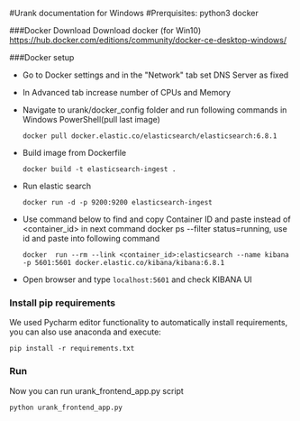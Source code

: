 #Urank documentation for Windows
#Prerquisites:
    python3
    docker 

###Docker Download
Download docker (for Win10)
https://hub.docker.com/editions/community/docker-ce-desktop-windows/

###Docker setup
  * Go to Docker settings and in the "Network" tab set DNS Server as fixed
  * In Advanced tab increase number of CPUs and Memory
  * Navigate to urank/docker_config folder and run following commands in Windows PowerShell(pull last image)
   
    ```docker pull docker.elastic.co/elasticsearch/elasticsearch:6.8.1```
    
  * Build image from Dockerfile
  
    ```docker build -t elasticsearch-ingest .```

  * Run elastic search
  
    ```docker run -d -p 9200:9200 elasticsearch-ingest```

 * Use command below to find and copy Container ID and paste instead of <container_id> in next command
docker ps --filter status=running, use id and paste into following command

    ```docker  run --rm --link <container_id>:elasticsearch --name kibana -p 5601:5601 docker.elastic.co/kibana/kibana:6.8.1```

* Open browser and type ```localhost:5601``` and check KIBANA UI

### Install pip requirements
We used Pycharm editor functionality to automatically install requirements, you can also use anaconda and execute:

    pip install -r requirements.txt

### Run
Now you can run urank_frontend_app.py script

    python urank_frontend_app.py
